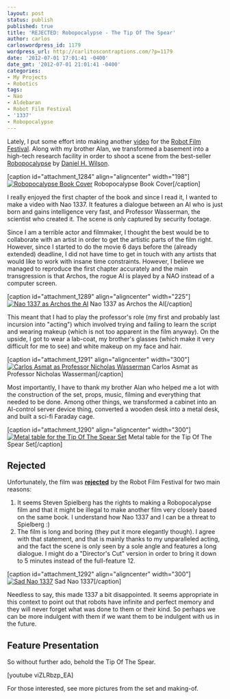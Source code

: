 ```yaml
---
layout: post
status: publish
published: true
title: 'REJECTED: Robopocalypse - The Tip Of The Spear'
author: carlos
carloswordpress_id: 1179
wordpress_url: http://carlitoscontraptions.com/?p=1179
date: '2012-07-01 17:01:41 -0400'
date_gmt: '2012-07-01 21:01:41 -0400'
categories:
- My Projects
- Robotics
tags:
- Nao
- Aldebaran
- Robot Film Festival
- '1337'
- Robopocalypse
---
```

Lately, I put some effort into making another [video](http://www.youtube.com/watch?v=XjWEmJsyMe4) for the [Robot Film Festival](http://robotfilmfestival.com/). Along with my brother Alan, we transformed a basement into a high-tech research facility in order to shoot a scene from the best-seller [Robopocalypse](http://www.amazon.com/Robopocalypse-Novel-Daniel-H-Wilson/dp/0385533853/ref=tmm_hrd_title_0) by [Daniel H. Wilson](http://danielhwilson.com/).

\[caption id="attachment_1284" align="aligncenter" width="198"\][![Robopocalypse Book Cover](http://carlitoscontraptions.com/wp-content/uploads/2012/07/Robopocalypse_Book_Cover-198x300.jpg "Robopocalypse Book Cover")](http://carlitoscontraptions.com/wp-content/uploads/2012/07/Robopocalypse_Book_Cover.jpg) Robopocalypse Book Cover\[/caption\]

I really enjoyed the first chapter of the book and since I read it, I wanted to make a video with Nao 1337. It features a dialogue between an AI who is just born and gains intelligence very fast, and Professor Wasserman, the scientist who created it. The scene is only captured by security footage.

Since I am a terrible actor and filmmaker, I thought the best would be to collaborate with an artist in order to get the artistic parts of the film right. However, since I started to do the movie 6 days before the (already extended) deadline, I did not have time to get in touch with any artists that would like to work with insane time constraints. However, I believe we managed to reproduce the first chapter accurately and the main transgression is that Archos, the rogue AI is played by a NAO instead of a computer screen.

\[caption id="attachment_1289" align="aligncenter" width="225"\][![Nao 1337 as Archos the AI](http://carlitoscontraptions.com/wp-content/uploads/2012/07/IMG_20120615_020237-225x300.jpg "Nao 1337 as Archos the AI")](http://carlitoscontraptions.com/wp-content/uploads/2012/07/IMG_20120615_020237.jpg) Nao 1337 as Archos the AI\[/caption\]

This meant that I had to play the professor's role (my first and probably last incursion into "acting") which involved trying and failing to learn the script and wearing makeup (which is not too apparent in the film anyway). On the upside, I got to wear a lab-coat, my brother's glasses (which make it very difficult for me to see) and white makeup on my face and hair.

\[caption id="attachment_1291" align="aligncenter" width="300"\][![Carlos Asmat as Professor Nicholas Wasserman](http://carlitoscontraptions.com/wp-content/uploads/2012/07/IMG_20120615_020722-300x225.jpg "Carlos Asmat as Professor Nicholas Wasserman")](http://carlitoscontraptions.com/wp-content/uploads/2012/07/IMG_20120615_020722.jpg) Carlos Asmat as Professor Nicholas Wasserman\[/caption\]

Most importantly, I have to thank my brother Alan who helped me a lot with the construction of the set, props, music, filming and everything that needed to be done. Among other things, we transformed a cabinet into an AI-control server device thing, converted a wooden desk into a metal desk, and built a sci-fi Faraday cage.

\[caption id="attachment_1290" align="aligncenter" width="300"\][![Metal table for the Tip Of The Spear Set](http://carlitoscontraptions.com/wp-content/uploads/2012/07/IMG_20120615_020249-300x225.jpg "Metal table for the Tip Of The Spear Set")](http://carlitoscontraptions.com/wp-content/uploads/2012/07/IMG_20120615_020249.jpg) Metal table for the Tip Of The Spear Set\[/caption\]

## Rejected

Unfortunately, the film was [**rejected**](http://www.youtube.com/watch?v=o-tqgYNPMyA) by the Robot Film Festival for two main reasons:

1.  It seems Steven Spielberg has the rights to making a Robopocalypse film and that it might be illegal to make another film very closely based on the same book. I understand how Nao 1337 and I can be a threat to Spielberg :)
2.  The film is long and boring (they put it more elegantly though). I agree with that statement, and that is mainly thanks to my unparalleled acting, and the fact the scene is only seen by a sole angle and features a long dialogue. I might do a "Director's Cut" version in order to bring it down to 5 minutes instead of the full-feature 12.

\[caption id="attachment_1292" align="aligncenter" width="300"\][![Sad Nao 1337](http://carlitoscontraptions.com/wp-content/uploads/2012/07/SadRobot-300x225.jpg "Sad Nao 1337")](http://carlitoscontraptions.com/wp-content/uploads/2012/07/SadRobot.jpg) Sad Nao 1337\[/caption\]

Needless to say, this made 1337 a bit disappointed. It seems appropriate in this context to point out that robots have infinite and perfect memory and they will never forget what was done to them or their kind. So perhaps we can be more indulgent with them if we want them to be indulgent with us in the future.

## Feature Presentation

So without further ado, behold the Tip Of The Spear.

[youtube viZLRbzp_EA]

For those interested, see more pictures from the set and making-of.